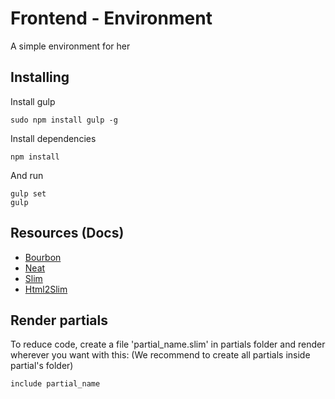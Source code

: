 # Frontend - Environment
A simple environment for her

## Installing 
Install gulp 
```
sudo npm install gulp -g
```
Install dependencies
```
npm install
```
And run
```
gulp set
gulp
```
## Resources (Docs)
- [Bourbon](https://www.bourbon.io/docs/latest/)
- [Neat](https://neat.bourbon.io/docs/latest/)
- [Slim](https://github.com/slim-template/slim/)
- [Html2Slim](https://html2slim.herokuapp.com/)

## Render partials
To reduce code, create a file 'partial_name.slim' in partials folder and render wherever you want with this: 
(We recommend to create all partials inside partial's folder)
```
include partial_name
```
